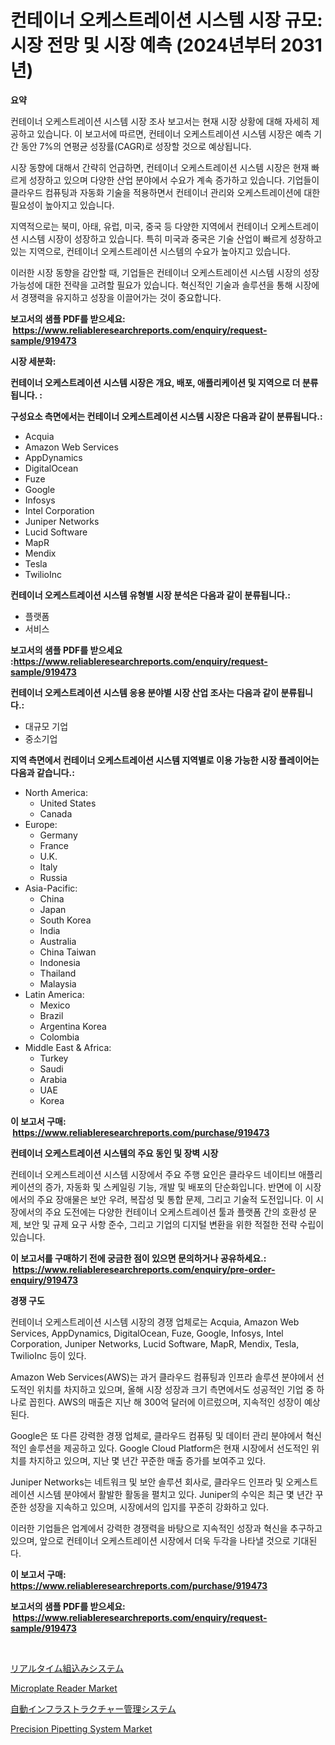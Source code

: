 <p><h1>컨테이너 오케스트레이션 시스템 시장 규모: 시장 전망 및 시장 예측 (2024년부터 2031년)</h1></p><p><strong>요약</strong></p>
<p><p>컨테이너 오케스트레이션 시스템 시장 조사 보고서는 현재 시장 상황에 대해 자세히 제공하고 있습니다. 이 보고서에 따르면, 컨테이너 오케스트레이션 시스템 시장은 예측 기간 동안 7%의 연평균 성장률(CAGR)로 성장할 것으로 예상됩니다.</p><p>시장 동향에 대해서 간략히 언급하면, 컨테이너 오케스트레이션 시스템 시장은 현재 빠르게 성장하고 있으며 다양한 산업 분야에서 수요가 계속 증가하고 있습니다. 기업들이 클라우드 컴퓨팅과 자동화 기술을 적용하면서 컨테이너 관리와 오케스트레이션에 대한 필요성이 높아지고 있습니다.</p><p>지역적으로는 북미, 아태, 유럽, 미국, 중국 등 다양한 지역에서 컨테이너 오케스트레이션 시스템 시장이 성장하고 있습니다. 특히 미국과 중국은 기술 산업이 빠르게 성장하고 있는 지역으로, 컨테이너 오케스트레이션 시스템의 수요가 높아지고 있습니다.</p><p>이러한 시장 동향을 감안할 때, 기업들은 컨테이너 오케스트레이션 시스템 시장의 성장 가능성에 대한 전략을 고려할 필요가 있습니다. 혁신적인 기술과 솔루션을 통해 시장에서 경쟁력을 유지하고 성장을 이끌어가는 것이 중요합니다.</p></p>
<p><strong>보고서의 샘플 PDF를 받으세요: &nbsp;<a href="https://www.reliableresearchreports.com/enquiry/request-sample/919473">https://www.reliableresearchreports.com/enquiry/request-sample/919473</a></strong></p>
<p><strong>시장 세분화:</strong></p>
<p><strong> 컨테이너 오케스트레이션 시스템 시장은 개요, 배포, 애플리케이션 및 지역으로 더 분류됩니다. :</strong></p>
<p><strong>구성요소 측면에서는 컨테이너 오케스트레이션 시스템 시장은 다음과 같이 분류됩니다.:</strong></p>
<p><ul><li>Acquia</li><li>Amazon Web Services</li><li>AppDynamics</li><li>DigitalOcean</li><li>Fuze</li><li>Google</li><li>Infosys</li><li>Intel Corporation</li><li>Juniper Networks</li><li>Lucid Software</li><li>MapR</li><li>Mendix</li><li>Tesla</li><li>TwilioInc</li></ul></p>
<p><strong> 컨테이너 오케스트레이션 시스템 유형별 시장 분석은 다음과 같이 분류됩니다.:</strong></p>
<p><ul><li>플랫폼</li><li>서비스</li></ul></p>
<p><strong>보고서의 샘플 PDF를 받으세요 :<a href="https://www.reliableresearchreports.com/enquiry/request-sample/919473">https://www.reliableresearchreports.com/enquiry/request-sample/919473</a></strong></p>
<p><strong> 컨테이너 오케스트레이션 시스템 응용 분야별 시장 산업 조사는 다음과 같이 분류됩니다.:</strong></p>
<p><ul><li>대규모 기업</li><li>중소기업</li></ul></p>
<p><strong>지역 측면에서 컨테이너 오케스트레이션 시스템 지역별로 이용 가능한 시장 플레이어는 다음과 같습니다.:</strong></p>
<p><ul>
    <li>
        North America:
        <ul>
            <li>United States</li>
            <li>Canada</li>
        </ul>
    </li>
    <li>
        Europe:
        <ul>
            <li>Germany</li>
            <li>France</li>
            <li>U.K.</li>
            <li>Italy</li>
            <li>Russia</li>
        </ul>
    </li>
    <li>
        Asia-Pacific:
        <ul>
            <li>China</li>
            <li>Japan</li>
            <li>South Korea</li>
            <li>India</li>
            <li>Australia</li>
            <li>China Taiwan</li>
            <li>Indonesia</li>
            <li>Thailand</li>
            <li>Malaysia</li>
        </ul>
    </li>
    <li>
        Latin America:
        <ul>
            <li>Mexico</li>
            <li>Brazil</li>
            <li>Argentina Korea</li>
            <li>Colombia</li>
        </ul>
    </li>
    <li>
        Middle East & Africa:
        <ul>
            <li>Turkey</li>
            <li>Saudi</li>
            <li>Arabia</li>
            <li>UAE</li>
            <li>Korea</li>
        </ul>
    </li>
    </ul></p>
<p><strong>이 보고서 구매: &nbsp;<a href="https://www.reliableresearchreports.com/purchase/919473">https://www.reliableresearchreports.com/purchase/919473</a></strong></p>
<p><strong>컨테이너 오케스트레이션 시스템의 주요 동인 및 장벽 시장</strong></p>
<p><p>컨테이너 오케스트레이션 시스템 시장에서 주요 주행 요인은 클라우드 네이티브 애플리케이션의 증가, 자동화 및 스케일링 기능, 개발 및 배포의 단순화입니다. 반면에 이 시장에서의 주요 장애물은 보안 우려, 복잡성 및 통합 문제, 그리고 기술적 도전입니다. 이 시장에서의 주요 도전에는 다양한 컨테이너 오케스트레이션 툴과 플랫폼 간의 호환성 문제, 보안 및 규제 요구 사항 준수, 그리고 기업의 디지털 변환을 위한 적절한 전략 수립이 있습니다.</p></p>
<p><strong>이 보고서를 구매하기 전에 궁금한 점이 있으면 문의하거나 공유하세요.: &nbsp;<a href="https://www.reliableresearchreports.com/enquiry/pre-order-enquiry/919473">https://www.reliableresearchreports.com/enquiry/pre-order-enquiry/919473</a></strong></p>
<p><strong>경쟁 구도</strong></p>
<p><p>컨테이너 오케스트레이션 시스템 시장의 경쟁 업체로는 Acquia, Amazon Web Services, AppDynamics, DigitalOcean, Fuze, Google, Infosys, Intel Corporation, Juniper Networks, Lucid Software, MapR, Mendix, Tesla, TwilioInc 등이 있다.</p><p>Amazon Web Services(AWS)는 과거 클라우드 컴퓨팅과 인프라 솔루션 분야에서 선도적인 위치를 차지하고 있으며, 올해 시장 성장과 크기 측면에서도 성공적인 기업 중 하나로 꼽힌다. AWS의 매출은 지난 해 300억 달러에 이르렀으며, 지속적인 성장이 예상된다.</p><p>Google은 또 다른 강력한 경쟁 업체로, 클라우드 컴퓨팅 및 데이터 관리 분야에서 혁신적인 솔루션을 제공하고 있다. Google Cloud Platform은 현재 시장에서 선도적인 위치를 차지하고 있으며, 지난 몇 년간 꾸준한 매출 증가를 보여주고 있다.</p><p>Juniper Networks는 네트워크 및 보안 솔루션 회사로, 클라우드 인프라 및 오케스트레이션 시스템 분야에서 활발한 활동을 펼치고 있다. Juniper의 수익은 최근 몇 년간 꾸준한 성장을 지속하고 있으며, 시장에서의 입지를 꾸준히 강화하고 있다.</p><p>이러한 기업들은 업계에서 강력한 경쟁력을 바탕으로 지속적인 성장과 혁신을 추구하고 있으며, 앞으로 컨테이너 오케스트레이션 시장에서 더욱 두각을 나타낼 것으로 기대된다.</p></p>
<p><strong>이 보고서 구매: &nbsp; <a href="https://www.reliableresearchreports.com/purchase/919473">https://www.reliableresearchreports.com/purchase/919473</a></strong></p>
<p><strong>보고서의 샘플 PDF를 받으세요: &nbsp;<a href="https://www.reliableresearchreports.com/enquiry/request-sample/919473">https://www.reliableresearchreports.com/enquiry/request-sample/919473</a></strong><strong></strong></p>
<p>&nbsp;</p>
<p><p><a href="https://github.com/lababdou/Market-Research-Report-List-2/blob/main/6795979182920.md">リアルタイム組込みシステム</a></p><p><a href="https://issuu.com/reportprime-2/docs/microplate-reader-market-size-2030.pptx">Microplate Reader Market</a></p><p><a href="https://github.com/mohamedbakry57/Market-Research-Report-List-2/blob/main/8072397182919.md">自動インフラストラクチャー管理システム</a></p><p><a href="https://issuu.com/reportprime-2/docs/precision-pipetting-system-market-size-2030.pptx">Precision Pipetting System Market</a></p></p>